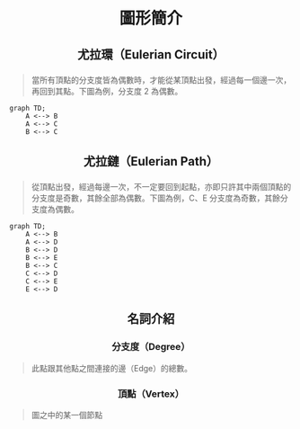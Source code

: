 # <p align="center">圖形簡介</p>
## <p align="center">尤拉環（Eulerian Circuit）</p>
> 當所有頂點的分支度皆為偶數時，才能從某頂點出發，經過每一個邊一次，再回到其點。下圖為例，分支度 2 為偶數。
```mermaid
graph TD;
    A <--> B
    A <--> C
    B <--> C
```
## <p align="center">尤拉鏈（Eulerian Path）</p>
> 從頂點出發，經過每邊一次，不一定要回到起點，亦即只許其中兩個頂點的分支度是奇數，其餘全部為偶數。下圖為例，C、E 分支度為奇數，其餘分支度為偶數。
```mermaid
graph TD;
    A <--> B
    A <--> D
    B <--> D
    B <--> E
    B <--> C
    C <--> D
    C <--> E
    E <--> D
```
## <p align="center">名詞介紹</p>
### <p align="center">分支度（Degree）</p>
> 此點跟其他點之間連接的邊（Edge）的總數。
### <p align="center">頂點（Vertex）</p>
> 圖之中的某一個節點